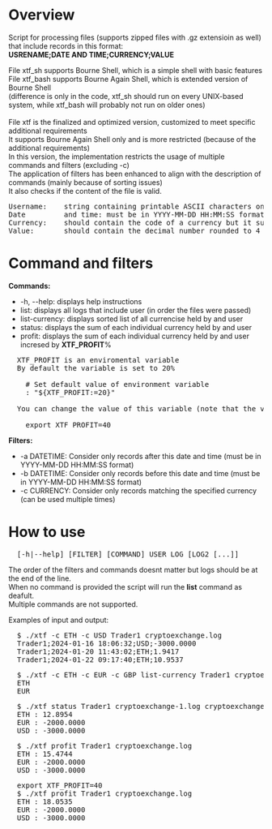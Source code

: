 # Overview
Script for processing files (supports zipped files with .gz extensioin as well) that include records in this format: \
__USRENAME;DATE AND TIME;CURRENCY;VALUE__

File xtf_sh supports Bourne Shell, which is a simple shell with basic features \
File xtf_bash supports Bourne Again Shell, which is extended version of Bourne Shell \
(difference is only in the code, xtf_sh should run on every UNIX-based system, while xtf_bash will probably not run on older ones) \
\
File xtf is the finalized and optimized version, customized to meet specific additional requirements \
It supports Bourne Again Shell only and is more restricted (because of the additional requirements) \
In this version, the implementation restricts the usage of multiple commands and filters (excluding -c) \
The application of filters has been enhanced to align with the description of commands (mainly because of sorting issues) \
It also checks if the content of the file is valid.
<pre>
Username:    string containing printable ASCII characters only, without white spaces and semicolons
Date         and time: must be in YYYY-MM-DD HH:MM:SS format
Currency:    should contain the code of a currency but it supports also full name (without white spaces and semicolons)
Value:       should contain the decimal number rounded to 4 decimals (separated by dot)
</pre>

# Command and filters

__Commands:__  
- -h, --help: displays help instructions
- list: displays all logs that include user (in order the files were passed)
- list-currency: displays sorted list of all currencise held by and user
- status: displays the sum of each individual currency held by and user
- profit: displays the sum of each individual currency held by and user incresed by __XTF_PROFIT__%
<pre>
  XTF_PROFIT is an enviromental variable
  By default the variable is set to 20%
  
    # Set default value of environment variable
    : "${XTF_PROFIT:=20}"
  
  You can change the value of this variable (note that the variable remains cahnged for the whole shell session)
  
    export XTF_PROFIT=40
</pre>

__Filters:__  
- -a DATETIME: Consider only records after this date and time (must be in YYYY-MM-DD HH:MM:SS format)
- -b DATETIME: Consider only records before this date and time (must be in YYYY-MM-DD HH:MM:SS format)
- -c CURRENCY: Consider only records matching the specified currency (can be used multiple times)

# How to use
<pre>
  [-h|--help] [FILTER] [COMMAND] USER LOG [LOG2 [...]]
</pre>
The order of the filters and commands doesnt matter but logs should be at the end of the line. \
When no command is provided the script will run the __list__ command as deafult. \
Multiple commands are not supported. 

Examples of input and output:
<pre>
  $ ./xtf -c ETH -c USD Trader1 cryptoexchange.log
  Trader1;2024-01-16 18:06:32;USD;-3000.0000
  Trader1;2024-01-20 11:43:02;ETH;1.9417
  Trader1;2024-01-22 09:17:40;ETH;10.9537
</pre>
<pre>
  $ ./xtf -c ETH -c EUR -c GBP list-currency Trader1 cryptoexchange.log
  ETH
  EUR
</pre>
<pre>
  $ ./xtf status Trader1 cryptoexchange-1.log cryptoexchange-2.log.gz
  ETH : 12.8954
  EUR : -2000.0000
  USD : -3000.0000
</pre>
<pre>
  $ ./xtf profit Trader1 cryptoexchange.log
  ETH : 15.4744
  EUR : -2000.0000
  USD : -3000.0000
</pre>
<pre>
  export XTF_PROFIT=40
  $ ./xtf profit Trader1 cryptoexchange.log
  ETH : 18.0535
  EUR : -2000.0000
  USD : -3000.0000
</pre>
